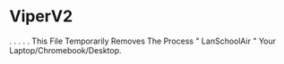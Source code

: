 # ViperV2
.
.
.
.
.
 This File Temporarily Removes The Process " LanSchoolAir " Your Laptop/Chromebook/Desktop.

